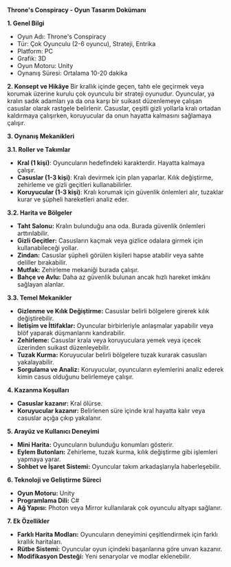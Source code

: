 **Throne's Conspiracy - Oyun Tasarım Dokümanı**

**1. Genel Bilgi**
- Oyun Adı: Throne's Conspiracy
- Tür: Çok Oyunculu (2-6 oyuncu), Strateji, Entrika
- Platform: PC
- Grafik: 3D
- Oyun Motoru: Unity
- Oynanış Süresi: Ortalama 10-20 dakika

**2. Konsept ve Hikâye**
Bir krallık içinde geçen, tahtı ele geçirmek veya korumak üzerine kurulu çok oyunculu bir strateji oyunudur. Oyuncular, ya kralın sadık adamları ya da ona karşı bir suikast düzenlemeye çalışan casuslar olarak rastgele belirlenir. Casuslar, çeşitli gizli yollarla kralı ortadan kaldırmaya çalışırken, koruyucular da onun hayatta kalmasını sağlamaya çalışır.

**3. Oynanış Mekanikleri**

**3.1. Roller ve Takımlar**
- **Kral (1 kişi)**: Oyuncuların hedefindeki karakterdir. Hayatta kalmaya çalışır.
- **Casuslar (1-3 kişi)**: Kralı devirmek için plan yaparlar. Kılık değiştirme, zehirleme ve gizli geçitleri kullanabilirler.
- **Koruyucular (1-3 kişi)**: Kralı korumak için güvenlik önlemleri alır, tuzaklar kurar ve şüpheli hareketleri analiz eder.

**3.2. Harita ve Bölgeler**
- **Taht Salonu:** Kralın bulunduğu ana oda. Burada güvenlik önlemleri arttırılabilir.
- **Gizli Geçitler:** Casusların kaçmak veya gizlice odalara girmek için kullanabileceği yollar.
- **Zindan:** Casuslar şüpheli görülen kişileri hapse atabilir veya sahte deliller bırakabilir.
- **Mutfak:** Zehirleme mekaniği burada çalışır.
- **Bahçe ve Avlu:** Daha az güvenlik bulunan ancak hızlı hareket imkânı sağlayan alanlar.

**3.3. Temel Mekanikler**
- **Gizlenme ve Kılık Değiştirme:** Casuslar belirli bölgelere girerek kılık değiştirebilir.
- **İletişim ve İttifaklar:** Oyuncular birbirleriyle anlaşmalar yapabilir veya blöf yaparak düşmanlarını kandırabilir.
- **Zehirleme:** Casuslar krala veya koruyuculara yemek veya içecek üzerinden suikast düzenleyebilir.
- **Tuzak Kurma:** Koruyucular belirli bölgelere tuzak kurarak casusları yakalayabilir.
- **Sorgulama ve Analiz:** Koruyucular, oyuncuların eylemlerini analiz ederek kimin casus olduğunu belirlemeye çalışır.

**4. Kazanma Koşulları**
- **Casuslar kazanır:** Kral ölürse.
- **Koruyucular kazanır:** Belirlenen süre içinde kral hayatta kalır veya casuslar açığa çıkıp yakalanır.

**5. Arayüz ve Kullanıcı Deneyimi**
- **Mini Harita:** Oyuncuların bulunduğu konumları gösterir.
- **Eylem Butonları:** Zehirleme, tuzak kurma, kılık değiştirme gibi işlemleri yapmaya yarar.
- **Sohbet ve İşaret Sistemi:** Oyuncular takım arkadaşlarıyla haberleşebilir.

**6. Teknoloji ve Geliştirme Süreci**
- **Oyun Motoru:** Unity
- **Programlama Dili:** C#
- **Ağ Yapısı:** Photon veya Mirror kullanılarak çok oyunculu altyapı sağlanır.

**7. Ek Özellikler**
- **Farklı Harita Modları:** Oyuncuların deneyimini çeşitlendirmek için farklı krallık haritaları.
- **Rütbe Sistemi:** Oyuncular oyun içindeki başarılarına göre unvan kazanır.
- **Modifikasyon Desteği:** Yeni senaryolar ve modlar eklenebilir.

